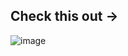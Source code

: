 ## Check this out -> 

![image](https://github.com/user-attachments/assets/d4b1a10d-ae02-4f46-a4ce-d01a2b83245b)
